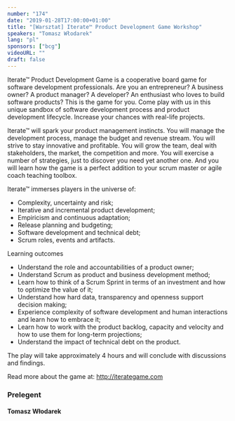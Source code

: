 ```yaml
---
number: "174"
date: "2019-01-28T17:00:00+01:00"
title: "[Warsztat] Iterate™ Product Development Game Workshop"
speakers: "Tomasz Włodarek"
lang: "pl"
sponsors: ["bcg"]
videoURL: ""
draft: false
---
```


Iterate™ Product Development Game is a cooperative board game for software development professionals. Are you an entrepreneur? A business owner? A product manager? A developer? An enthusiast who loves to build software products? This is the game for you. Come play with us in this unique sandbox of software development process and product development lifecycle. Increase your chances with real-life projects.

Iterate™ will spark your product management instincts. You will manage the development process, manage the budget and revenue stream. You will strive to stay innovative and profitable. You will grow the team, deal with stakeholders, the market, the competition and more. You will exercise a number of strategies, just to discover you need yet another one. And you will learn how the game is a perfect addition to your scrum master or agile coach teaching toolbox.

Iterate™ immerses players in the universe of:
* Complexity, uncertainty and risk;
* Iterative and incremental product development;
* Empiricism and continuous adaptation;
* Release planning and budgeting;
* Software development and technical debt;
* Scrum roles, events and artifacts.

Learning outcomes
* Understand the role and accountabilities of a product owner;
* Understand Scrum as product and business development method;
* Learn how to think of a Scrum Sprint in terms of an investment and how to optimize the value of it;
* Understand how hard data, transparency and openness support decision making;
* Experience complexity of software development and human interactions and learn how to embrace it;
* Learn how to work with the product backlog, capacity and velocity and how to use them for long-term projections;
* Understand the impact of technical debt on the product.

The play will take approximately 4 hours and will conclude with discussions and findings.

Read more about the game at: http://iterategame.com

### Prelegent

#### Tomasz Włodarek